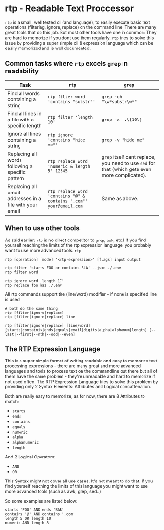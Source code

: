 # rtp - Readable Text Proccessor

`rtp` is a small, well tested cli (and language), to easily execute basic text operations
(filtering, ignore, replace) on the command line. There are many great tools that do this job.
But most other tools have one in common: They are hard to memorize if you dont use them regularly.
`rtp` tries to solve this issue by providing a super simple cli & expression language which can
be easily memorized and is well documented.


## Common tasks where `rtp` excels `grep` in readability

| Task                                                    | `rtp`                                                              | `grep`                                                                                         |
|---------------------------------------------------------|--------------------------------------------------------------------|------------------------------------------------------------------------------------------------|
| Find all words containing a string                      | `rtp filter word 'contains "substr"'`                              | `grep -oh "\w*substr\w*"`                                                                      |
| Find all lines in a file with a specific length         | `rtp filter 'length 10'`                                           | `grep -x '.\{10\}'`                                                                            |                        |                              | `grep -oh "\w*substr\w*"` |
| Ignore all lines containing a string                    | `rtp ignore 'contains "hide me"'`                                  | `grep -v "hide me"`                                                                            |
| Replacing all words following a specific pattern        | `rtp replace word 'numeric & length 5' 12345`                      | `grep` itself cant replace, you need to use `sed` for that (which gets even more complicated). |
| Replacing all email addresses in a file with your email | `rtp replace word 'contains "@" & contains ".com"' your@email.com` | Same as above.                                                                                 |


## When to use other tools

As said earlier: `rtp` is no direct competitor to `grep`, `awk`, etc.! If you find yourself reaching the limits of the rtp expression language, you probably want to use more advanced tools. `rtp` 




```
rtp [operation] [mode] '<rtp-expression>' [flags] input output

rtp filter 'starts FOO or contains BLA' --json ./.env
rtp filter word 

rtp ignore word 'length 17'
rtp replace foo baz ./.env
```

All rtp commands support the (line/word) modifier - if none is specified line is used.

```
# both do the same thing
rtp [filter|ignore|replace]
rtp [filter|ignore|replace] line
```

```
rtp [filter|ignore|replace] [line/word] [starts|containis|ends|equals|email|digits|alpha|alphanum|length] [--last|--first|--nth|--odd|--even]
```

## The RTP Expression Language

This is a super simple format of writing readable and easy to memorize text processing expressions - there are many great and more advanced languages and tools to process text on the commandline out there but all of them have the same problem - they're unreadable and hard to memorize if not used often. The RTP Expression Language tries to solve this problem by providing only 2 Syntax Elements: Attributes and Logical concattenation.

Both are really easy to memorize, as for now, there are 8 Attributes to match:
- `starts`
- `ends`
- `contains`
- `equals`
- `numeric`
- `alpha`
- `alphanumeric`
- `length`

And 2 Logical Operators:
- `AND`
- `OR`

This Syntax might not cover all use cases. It's not meant to do that. If you find yourself reaching the limits of this language you might want to use more advanced tools (such as awk, grep, sed..)

So some examples are listed below:
```
starts 'FOO' AND ends 'BAR'
contains '@' AND contains '.com'
length 5 OR length 10
numeric AND length 8
```
